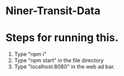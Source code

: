 # Niner-Transit-Data

# Steps for running this.
1. Type "npm i"
2. Type "npm start" in the file directory
3. Type "localhost:8080" in the web ad bar.